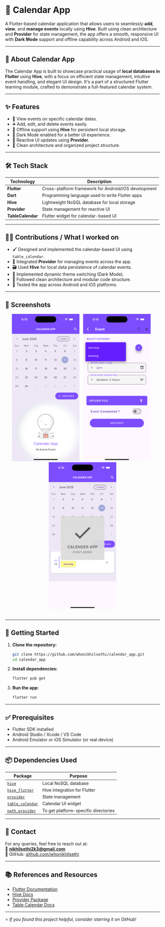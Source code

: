# 📅 Calendar App

A Flutter-based calendar application that allows users to seamlessly **add**, **view**, and **manage events** locally using **Hive**. Built using clean architecture and **Provider** for state management, the app offers a smooth, responsive UI with **Dark Mode** support and offline capability across Android and iOS.

---

## 📘 About Calendar App

The Calendar App is built to showcase practical usage of **local databases in Flutter** using **Hive**, with a focus on efficient state management, intuitive event handling, and elegant UI design. It's a part of a structured Flutter learning module, crafted to demonstrate a full-featured calendar system.

---

## ✨ Features

- 📆 View events on specific calendar dates.
- ➕ Add, edit, and delete events easily.
- 💾 Offline support using **Hive** for persistent local storage.
- 🌙 Dark Mode enabled for a better UI experience.
- 🔄 Reactive UI updates using **Provider**.
- 📁 Clean architecture and organized project structure.

---

## 🛠️ Tech Stack

| Technology            | Description                                               |
|-----------------------|-----------------------------------------------------------|
| **Flutter**           | Cross-platform framework for Android/iOS development      |
| **Dart**              | Programming language used to write Flutter apps           |
| **Hive**              | Lightweight NoSQL database for local storage              |
| **Provider**          | State management for reactive UI                          |
| **TableCalendar**     | Flutter widget for calendar-based UI                      |

---

## 🧑‍💻 Contributions / What I worked on

- 🖌️ Designed and implemented the calendar-based UI using `table_calendar`.
- 🔄 Integrated **Provider** for managing events across the app.
- 🗃️ Used **Hive** for local data persistence of calendar events.
- 🌙 Implemented dynamic theme switching (Dark Mode).
- 🧱 Followed clean architecture and modular code structure.
- 📱 Tested the app across Android and iOS platforms.

---

## 📸 Screenshots

<p align="center">
  <img src="assets/ss1.png" width="220" /> &nbsp;
  <img src="assets/ss2.png" width="220" /> &nbsp;
  <img src="assets/ss3.png" width="220" /> <br><br>
 
</p>

---

## 🚀 Getting Started

1. **Clone the repository:**

    ```bash
    git clone https://github.com/whonikhilsethi/calendar_app.git
    cd calendar_app
    ```

2. **Install dependencies:**

    ```bash
    flutter pub get
    ```

3. **Run the app:**

    ```bash
    flutter run
    ```

---

## ✅ Prerequisites

- Flutter SDK installed  
- Android Studio / Xcode / VS Code  
- Android Emulator or iOS Simulator (or real device)

---

## 📦 Dependencies Used

| Package                                | Purpose                                      |
|----------------------------------------|----------------------------------------------|
| [`hive`](https://pub.dev/packages/hive)                    | Local NoSQL database                         |
| [`hive_flutter`](https://pub.dev/packages/hive_flutter)    | Hive integration for Flutter                 |
| [`provider`](https://pub.dev/packages/provider)            | State management                             |
| [`table_calendar`](https://pub.dev/packages/table_calendar)| Calendar UI widget                           |
| [`path_provider`](https://pub.dev/packages/path_provider)  | To get platform-specific directories          |

---

## 📧 Contact

For any queries, feel free to reach out at:  
📩 **nikhilsethi2k3@gmail.com**  
🔗 GitHub: [github.com/whonikhilsethi](https://github.com/whonikhilsethi)

---

## 📚 References and Resources

- [Flutter Documentation](https://docs.flutter.dev/)
- [Hive Docs](https://docs.hivedb.dev/)
- [Provider Package](https://pub.dev/packages/provider)
- [Table Calendar Docs](https://pub.dev/packages/table_calendar)

---

⭐ *If you found this project helpful, consider starring it on GitHub!*

